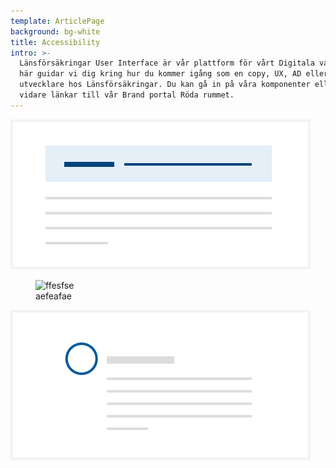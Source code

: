 ```yaml
---
template: ArticlePage
background: bg-white
title: Accessibility
intro: >-
  Länsförsäkringar User Interface är vår plattform för vårt Digitala varumärke.
  här guidar vi dig kring hur du kommer igång som en copy, UX, AD eller frontend
  utvecklare hos Länsförsäkringar. Du kan gå in på våra komponenter eller hittar
  vidare länkar till vår Brand portal Röda rummet.
---
```

![alt](/img/alert.svg "Content--ImageBackground")

<figure class="advanced-image left"><img src="/img/apps.jpg" alt="ffesfse"><figcaption><div class="caption">aefeafae</div></figcaption></figure>

![test](/img/avatar.svg "Content--ImageBackground")
